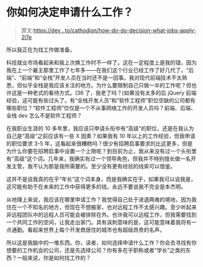 # 你如何决定申请什么工作？

> 原文:[https://dev . to/cathodion/how-do-do-decision-what-jobs-apply-2l7e](https://dev.to/cathodion/how-do-you-decide-what-jobs-to-apply-for-2l7e)

所以我正在为找工作做准备。

科技就业市场看起来和我上次换工作时不一样了。这在一定程度上是我的错，因为我在上一个雇主那里工作了七年多——在我们这个行业已经工作了好几代了。“后端”、“前端”和“全栈”开发人员在当时还不是一回事。我对现代前端技术不太熟悉，但似乎全栈是我应该关注的地方。为什么要限制自己只做一半的工作呢？但也许这是一种老式的看待方式。(36 了，我老了吗？)如果没有太多的后 jQuery 前端经验，这可能有些过头了。有“全栈开发人员”和“软件工程师”职位空缺的公司都有哪些职位？“软件工程师”仅仅是一个不从事网络工作的开发人员吗？前端、后端、全栈 dev 怎么不是软件工程师？

在我职业生涯的 10 多年里，我应该只申请头衔中有“高级”的职位，还是在我认为自己是“高级”之前应该有一些 X 因素？如果我有 10 年以上的工作经验，但我申请的职位要求 3-5 年，这看起来很糟糕吗？很少有招聘启事要求的比这更多，但是为什么你要在招聘启事中设置一个上限呢？到目前为止，我从来没有过一个头衔里有“高级”这个词。几年来，我确实有过一个领导角色，但我并不特别擅长做一名开发主管，我不认为那是我所需要的。至少没有更有经验的线索可以借鉴。

这并不是说我真的在乎“年长”这个词本身，而是我确实在乎，如果我可以说我是，这可能有助于在未来的工作中获得更多的钱。永远不要说我不完全是本杰明。

从地理上来说，我应该在哪里申请工作？我觉得自己处于进退两难的境地，因为我住在一个不知名的地方，但现在不想搬家，也对远程工作不太感兴趣。至少听起来非远程团队中的远程人员可能会被排除在外。也许我可以远程工作，但我需要找到一个共同工作的空间，让我走出家门。具有讽刺意味的是，这可能意味着我将有一点通勤。看起来世界上每个开发商居住的城市也有超级昂贵的名声。

所以这是我脑中的一堆东西。你，读者，如何选择申请什么工作？你会去寻找有你想要的工作机会的公司，还是先选择公司？你有多在乎职称或者“学长”之类的东西？一般来说，你是如何找工作的？